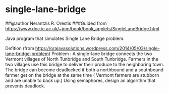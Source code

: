 # single-lane-bridge

##@author Nerantzis R. Orestis
###Guided from https://www.doc.ic.ac.uk/~jnm/book/book_applets/SingleLaneBridge.html

Java program that simulates Single Lane Bridge problem.
 
Defition (from https://orajavasolutions.wordpress.com/2014/05/03/single-lane-bridge-problem)
Problem : A single-lane bridge connects the two Vermont villages of North Tunbridge and South Tunbridge. 
Farmers in the two villages use this bridge to deliver their produce to the neighboring town. 
The bridge can become deadlocked if both a northbound and a southbound farmer get on the bridge at the same time (
Vermont farmers are stubborn and are unable to back up.) 
Using semaphores, design an algorithm that prevents deadlock.